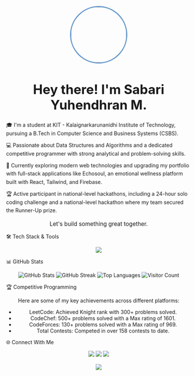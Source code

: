<div align="center">
<img src="https://www.google.com/search?q=https://avatars.githubusercontent.com/u/VJ-E%3Fv%3D4" width="150" height="150" style="border-radius: 50%; border: 3px solid #6699CC;" />
<h1 style="font-size: 2.5em;">Hey there! I'm Sabari Yuhendhran M.</h1>
<ul style="list-style-type: none; padding: 0; max-width: 600px; margin: 0 auto; line-height: 1.6; text-align: left;">
<li style="margin-bottom: 10px;">🎓 I'm a student at KIT - Kalaignarkarunanidhi Institute of Technology, pursuing a B.Tech in Computer Science and Business Systems (CSBS).</li>
<li style="margin-bottom: 10px;">💻 Passionate about Data Structures and Algorithms and a dedicated competitive programmer with strong analytical and problem-solving skills.</li>
<li style="margin-bottom: 10px;">🚀 Currently exploring modern web technologies and upgrading my portfolio with full-stack applications like Echosoul, an emotional wellness platform built with React, Tailwind, and Firebase.</li>
<li style="margin-bottom: 10px;">🏆 Active participant in national-level hackathons, including a 24-hour solo coding challenge and a national-level hackathon where my team secured the Runner-Up prize.</li>
</ul>
<p style="font-size: 1.1em; text-align: center;">
Let's build something great together.
</p>
</div>

🛠️ Tech Stack & Tools
<div align="center">
<a href="https://skillicons.dev" target="_blank">
<img src="https://www.google.com/search?q=https://skillicons.dev/icons%3Fi%3Dpy,cpp,c,nextjs,mongodb,react,vercel,tensorflow,git,github" />
</a>
</div>

📊 GitHub Stats
<div align="center">
<img src="https://www.google.com/search?q=https://github-readme-stats.vercel.app/api%3Fusername%3DVJ-E%26theme%3Ddracula%26hide_border%3Dtrue%26show_icons%3Dtrue" alt="GitHub Stats" />
<img src="https://www.google.com/search?q=https://nirzak-streak-stats.vercel.app/%3Fuser%3DVJ-E%26theme%3Ddracula%26hide_border%3Dtrue" alt="GitHub Streak" />
<img src="https://www.google.com/search?q=https://github-readme-stats.vercel.app/api/top-langs/%3Fusername%3DVJ-E%26theme%3Ddracula%26hide_border%3Dtrue%26layout%3Dcompact" alt="Top Languages" />
<img src="https://visitcount.itsvg.in/api?id=VJ-E&icon=0&color=0" alt="Visitor Count" />
</div>

🏆 Competitive Programming
<div align="center">
<p>Here are some of my key achievements across different platforms:</p>
<ul>
<li>LeetCode: Achieved Knight rank with 300+ problems solved.</li>
<li>CodeChef: 500+ problems solved with a Max rating of 1601.</li>
<li>CodeForces: 130+ problems solved with a Max rating of 969.</li>
<li>Total Contests: Competed in over 158 contests to date.</li>
</ul>
</div>

🌐 Connect With Me
<div align="center">
<a href="https://www.google.com/search?q=https://linkedin.com/in/vj-e/"><img src="https://img.shields.io/badge/LinkedIn-%230077B5.svg?logo=linkedin&logoColor=white" /></a>
<a href="mailto:kit27.am57@gmail.com"><img src="https://img.shields.io/badge/Email-D14836?logo=gmail&logoColor=white" /></a>
<a href="https://www.google.com/search?q=https://www.your-portfolio-website.com"><img src="https://www.google.com/search?q=https://img.shields.io/badge/Portfolio-%2523000000.svg%3Flogo%3Dfirefox%26logoColor%3D%2523FF7139" /></a>
</div>

<br>

<div align="center">
<img src="https://quotes-github-readme.vercel.app/api?type=horizontal&theme=dark" />
</div>

